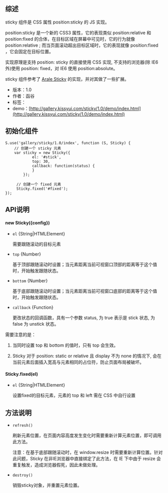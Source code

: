 ## 综述

sticky 组件是 CSS 属性 position:sticky 的 JS 实现。

position:sticky 是一个新的 CSS3 属性，它的表现类似 position:relative 和 position:fixed 的合体，在目标区域在屏幕中可见时，它的行为就像 position:relative ; 而当页面滚动超出目标区域时，它的表现就像 position:fixed ，它会固定在目标位置。

实现原理是支持 position: sticky 的直接使用 CSS 实现, 不支持的浏览器(除 IE6 外)使用 position: fixed，对 IE6 使用 position:absolute。

sticky 组件参考了 [Arale Sticky](http://aralejs.org/sticky/) 的实现，并对其做了一些扩展。

* 版本：1.0
* 作者：函谷
* 标签：
* demo：[http://gallery.kissyui.com/sticky/1.0/demo/index.html](http://gallery.kissyui.com/sticky/1.0/demo/index.html)

## 初始化组件
	
    S.use('gallery/sticky/1.0/index', function (S, Sticky) {
    	// 创建一个 sticky 元素
    	var sticky = new Sticky({
	       		el: '#stick',
	        	top: 30, 
	        	callback: function(status) { 
	          	}
	        });
	     
	     // 创建一个 fixed 元素
	     Sticky.fixed('#fixed');
    });

## API说明

#### new Sticky({config})

- `el` {String|HTMLElement} 
	
    需要跟随滚动的目标元素
	
- `top` {Number} 
	
	基于顶部跟随滚动时设置；当元素距离当前可视窗口顶部的距离等于这个值时，开始触发跟随状态。

- `bottom` {Number} 
	
	基于底部跟随滚动时设置；当元素距离当前可视窗口底部的距离等于这个值时，开始触发跟随状态。

- `callback` {Function} 
	
	更改状态的回调函数，具有一个参数 status, 为 true 表示是 stick 状态, 为 false 为 unstick 状态。

需要注意的是：

1) 当同时设置 top 和 bottom 的值时，只有 top 会生效。

2) Sticky 对于 position: static or relative 且 display 不为 none 的情况下, 会在当前元素后面插入宽高与元素相同的占位符，防止页面布局被破坏。

#### Sticky.fixed(el)

- `el` {String|HTMLElement} 
	
    设置fixed的目标元素，元素的 top 和 left 需在 CSS 中自行设置
 
## 方法说明 

- `refresh()`

   刷新元素位置，在页面内容高度发生变化时需要重新计算元素位置，即可调用此方法。
   
   注意：在基于底部跟随滚动时，在 window.resize 时需要重新计算位置。针对此问题，Sticky 在非IE浏览器中直接绑定了此方法，在 IE 下中由于 resize 会重复触发，造成浏览器假死，因此未做处理。

- `destroy()`

   销毁sticky对象，并重置元素位置。
